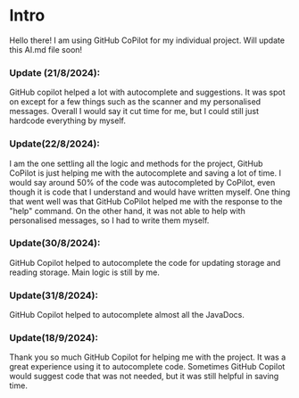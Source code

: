 # Intro
Hello there! I am using GitHub CoPilot for my individual project.
Will update this AI.md file soon!

### Update (21/8/2024):
GitHub copilot helped a lot with autocomplete and suggestions.
It was spot on except for a few things such as the scanner and my personalised messages.
Overall I would say it cut time for me, but I could still just hardcode everything by myself.

### Update(22/8/2024):
I am the one settling all the logic and methods for the project, 
GitHub CoPilot is just helping me with the autocomplete and saving a lot of time.
I would say around 50% of the code was autocompleted by CoPilot, even though it is code that I understand and would have written myself.
One thing that went well was that GitHub CoPilot helped me with the response to the "help" command.
On the other hand, it was not able to help with personalised messages, so I had to write them myself.

### Update(30/8/2024):
GitHub Copilot helped to autocomplete the code for updating storage and reading storage. Main logic is still by me.

### Update(31/8/2024):
GitHub Copilot helped to autocomplete almost all the JavaDocs.

### Update(18/9/2024):
Thank you so much GitHub Copilot for helping me with the project. It was a great experience using it to autocomplete code.
Sometimes GitHub Copilot would suggest code that was not needed, but it was still helpful in saving time.